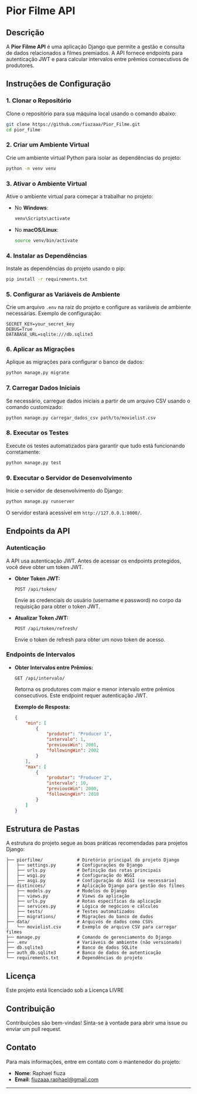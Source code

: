 
# Pior Filme API

## Descrição

A **Pior Filme API** é uma aplicação Django que permite a gestão e consulta de dados relacionados a filmes premiados. A API fornece endpoints para autenticação JWT e para calcular intervalos entre prêmios consecutivos de produtores.

## Instruções de Configuração

### 1. Clonar o Repositório

Clone o repositório para sua máquina local usando o comando abaixo:

```bash
git clone https://github.com/fiuzaaa/Pior_Filme.git
cd pior_filme
```

### 2. Criar um Ambiente Virtual

Crie um ambiente virtual Python para isolar as dependências do projeto:

```bash
python -m venv venv
```

### 3. Ativar o Ambiente Virtual

Ative o ambiente virtual para começar a trabalhar no projeto:

- No **Windows**:
  ```cmd
  venv\Scripts\activate
  ```

- No **macOS/Linux**:
  ```bash
  source venv/bin/activate
  ```

### 4. Instalar as Dependências

Instale as dependências do projeto usando o pip:

```bash
pip install -r requirements.txt
```

### 5. Configurar as Variáveis de Ambiente

Crie um arquivo `.env` na raiz do projeto e configure as variáveis de ambiente necessárias. Exemplo de configuração:

```
SECRET_KEY=your_secret_key
DEBUG=True
DATABASE_URL=sqlite:///db.sqlite3
```

### 6. Aplicar as Migrações

Aplique as migrações para configurar o banco de dados:

```bash
python manage.py migrate
```

### 7. Carregar Dados Iniciais

Se necessário, carregue dados iniciais a partir de um arquivo CSV usando o comando customizado:

```bash
python manage.py carregar_dados_csv path/to/movielist.csv
```

### 8. Executar os Testes

Execute os testes automatizados para garantir que tudo está funcionando corretamente:

```bash
python manage.py test
```

### 9. Executar o Servidor de Desenvolvimento

Inicie o servidor de desenvolvimento do Django:

```bash
python manage.py runserver
```

O servidor estará acessível em `http://127.0.0.1:8000/`.

## Endpoints da API

### Autenticação

A API usa autenticação JWT. Antes de acessar os endpoints protegidos, você deve obter um token JWT.

- **Obter Token JWT:**
  ```http
  POST /api/token/
  ```
  Envie as credenciais do usuário (username e password) no corpo da requisição para obter o token JWT.

- **Atualizar Token JWT:**
  ```http
  POST /api/token/refresh/
  ```
  Envie o token de refresh para obter um novo token de acesso.

### Endpoints de Intervalos

- **Obter Intervalos entre Prêmios:**
  ```http
  GET /api/intervalo/
  ```
  Retorna os produtores com maior e menor intervalo entre prêmios consecutivos. Este endpoint requer autenticação JWT.

  **Exemplo de Resposta:**
  ```json
  {
      "min": [
          {
              "produtor": "Producer 1",
              "intervalo": 1,
              "previousWin": 2001,
              "followingWin": 2002
          }
      ],
      "max": [
          {
              "produtor": "Producer 2",
              "intervalo": 10,
              "previousWin": 2000,
              "followingWin": 2010
          }
      ]
  }
  ```

## Estrutura de Pastas

A estrutura do projeto segue as boas práticas recomendadas para projetos Django:

```
├── piorfilme/             # Diretório principal do projeto Django
│   ├── settings.py        # Configurações do Django
│   ├── urls.py            # Definição das rotas principais
│   ├── wsgi.py            # Configuração do WSGI
│   ├── asgi.py            # Configuração do ASGI (se necessário)
├── distincoes/            # Aplicação Django para gestão dos filmes
│   ├── models.py          # Modelos do Django
│   ├── views.py           # Views da aplicação
│   ├── urls.py            # Rotas específicas da aplicação
│   ├── services.py        # Lógica de negócios e cálculos
│   ├── tests/             # Testes automatizados
│   ├── migrations/        # Migrações do banco de dados
├── data/                  # Arquivos de dados como CSVs
│   └── movielist.csv      # Exemplo de arquivo CSV para carregar filmes
├── manage.py              # Comando de gerenciamento do Django
├── .env                   # Variáveis de ambiente (não versionado)
├── db.sqlite3             # Banco de dados SQLite
├── auth_db.sqlite3        # Banco de dados de autenticação
└── requirements.txt       # Dependências do projeto
```

## Licença

Este projeto está licenciado sob a Licença LIVRE

## Contribuição

Contribuições são bem-vindas! Sinta-se à vontade para abrir uma issue ou enviar um pull request.

## Contato

Para mais informações, entre em contato com o mantenedor do projeto:

- **Nome**: Raphael fiuza
- **Email**: fiuzaaa.raphael@gmail.com

---
